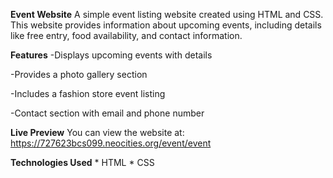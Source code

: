 **Event Website**
A simple event listing website created using HTML and CSS. This website provides information about upcoming events, including details like free entry, food availability, and contact information.

**Features**
   -Displays upcoming events with details

   -Provides a photo gallery section

   -Includes a fashion store event listing

   -Contact section with email and phone number

**Live Preview**
You can view the website at: https://727623bcs099.neocities.org/event/event

**Technologies Used**
     * HTML
     * CSS
